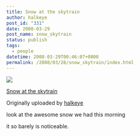 ```yaml
---
title: Snow at the skytrain
author: halkeye
post_id: "331"
date: 2008-03-29
post_name: snow_skytrain
status: publish
tags:
  - people
datetime: 2008-03-29T00:46:07+0800
permalink: /2008/03/28/snow_skytrain/index.html
---
```


![](https://farm4.static.flickr.com/3202/2370771978_aa6707554b_m.jpg)
   

 
 [Snow at the skytrain](https://www.flickr.com/photos/halkeye/2370771978/)
   

 Originally uploaded by [halkeye](https://www.flickr.com/people/halkeye/)
 



look at the awesome snow we had this morning  

it so barely is noticeable.
